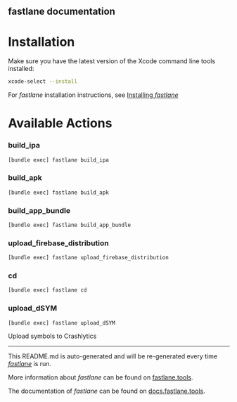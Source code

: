 fastlane documentation
----

# Installation

Make sure you have the latest version of the Xcode command line tools installed:

```sh
xcode-select --install
```

For _fastlane_ installation instructions, see [Installing _fastlane_](https://docs.fastlane.tools/#installing-fastlane)

# Available Actions

### build_ipa

```sh
[bundle exec] fastlane build_ipa
```



### build_apk

```sh
[bundle exec] fastlane build_apk
```



### build_app_bundle

```sh
[bundle exec] fastlane build_app_bundle
```



### upload_firebase_distribution

```sh
[bundle exec] fastlane upload_firebase_distribution
```



### cd

```sh
[bundle exec] fastlane cd
```



### upload_dSYM

```sh
[bundle exec] fastlane upload_dSYM
```

Upload symbols to Crashlytics

----

This README.md is auto-generated and will be re-generated every time [_fastlane_](https://fastlane.tools) is run.

More information about _fastlane_ can be found on [fastlane.tools](https://fastlane.tools).

The documentation of _fastlane_ can be found on [docs.fastlane.tools](https://docs.fastlane.tools).
